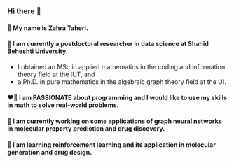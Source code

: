 
### Hi there 👋 

#### 	:slightly_smiling_face: My name is Zahra Taheri.

#### 🌱 I am currently a postdoctoral researcher in data science at Shahid Beheshti University. 
- I obtained an MSc in applied mathematics in the coding and information theory field at the IUT, and 
- a Ph.D. in pure mathematics in the algebraic graph theory field at the UI. 

#### :heart_on_fire: I am PASSIONATE about programming and I would like to use my skills in math to solve real-world problems. 

#### 🔭 I am currently working on some applications of graph neural networks in molecular property prediction and drug discovery.

#### :open_book: I am learning reinforcement learning and its application in molecular generation and drug design.
